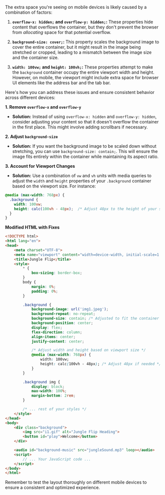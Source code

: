 The extra space you're seeing on mobile devices is likely caused by a combination of factors:

1. **`overflow-x: hidden;` and `overflow-y: hidden;`:**  These properties hide content that overflows the container, but they don't prevent the browser from *allocating* space for that potential overflow. 

2. **`background-size: cover;`:** This property scales the background image to cover the entire container, but it might result in the image being stretched or cropped, leading to a mismatch between the image size and the container size.

3. **`width: 100vw;` and `height: 100vh;`:** These properties attempt to make the `background` container occupy the entire viewport width and height. However, on mobile, the viewport might include extra space for browser UI elements like the address bar and the tab bar.

Here's how you can address these issues and ensure consistent behavior across different devices:

**1.  Remove `overflow-x` and `overflow-y`**

   * **Solution:** Instead of using `overflow-x: hidden` and `overflow-y: hidden`, consider adjusting your content so that it doesn't overflow the container in the first place. This might involve adding scrollbars if necessary.

**2.  Adjust `background-size`**

   * **Solution:** If you want the background image to be scaled down without stretching, you can use `background-size: contain;`. This will ensure the image fits entirely within the container while maintaining its aspect ratio.

**3.  Account for Viewport Changes**

   * **Solution:** Use a combination of `vw` and `vh` units with media queries to adjust the `width` and `height` properties of your `.background` container based on the viewport size. For instance:

```css
@media (max-width: 768px) { 
  .background {
    width: 100vw;
    height: calc(100vh - 48px);  /* Adjust 48px to the height of your status bar */
  }
}
```

**Modified HTML with Fixes**

```html
<!DOCTYPE html>
<html lang="en">
<head>
    <meta charset="UTF-8">
    <meta name="viewport" content="width=device-width, initial-scale=1.0">
    <title>Jungle Flip</title>
    <style>
        * {
            box-sizing: border-box;
        }
        body {
            margin: 0%;
            padding: 0%;
        }

        .background {
            background-image: url('img1.jpeg');
            background-repeat: no-repeat;
            background-size: contain; /* Adjusted to fit the container */
            background-position: center;
            display: flex;
            flex-direction: column;
            align-items: center;
            justify-content: center;

            /* Adjust width and height based on viewport size */
            @media (max-width: 768px) {
                width: 100vw;
                height: calc(100vh - 48px); /* Adjust 48px if needed */
            }
        }

        .background img {
            display: block;
            max-width: 100%;
            margin-bottom: 2rem;
        }

        /* ... rest of your styles */
    </style>
</head>
<body>
    <div class="background">
        <img src="i1.gif" alt="Jungle Flip Heading">
        <button id="play">Welcome</button>
    </div>

    <audio id="background-music" src="jungleSound.mp3" loop></audio>
    <script>
        // ... Your JavaScript code ...
    </script>
</body>
</html>
```

Remember to test the layout thoroughly on different mobile devices to ensure a consistent and optimized experience. 
